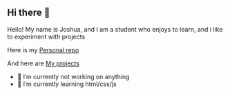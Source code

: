 ## Hi there 👋

Hello! My name is Joshua, and I am a student who enjoys to learn, and  i like to experiment with projects

Here is my [Personal repo](https://github.com/gar821/gar821.github.io)

And here are [My projects](https://github.com/gar821/gar821.github.io/blob/main/projects.html)



- 🔭 I’m currently not working on anything
- 🌱 I’m currently learning html/css/js
